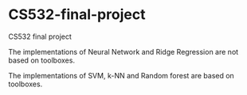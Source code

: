 # CS532-final-project
CS532 final project

The implementations of Neural Network and Ridge Regression are not based on toolboxes.

The implementations of SVM, k-NN and Random forest are based on toolboxes.
